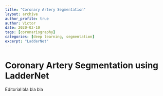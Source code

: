 ```yaml
---
title: "Coronary Artery Segmentation"
layout: archive
author_profile: true
author: Victor
date: 2020-02-10
tags: [coronariography]
categories: [deep learning, segmentation]
excerpt: "LadderNet"
---
```

# Coronary Artery Segmentation using LadderNet

Editorial bla bla bla